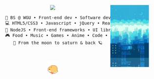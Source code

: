 <div align="center">
<img src="https://github.com/VGMichel/vgmichel/blob/master/assets/pixel-city.gif" width="25%" align="right" />
<img src="https://readme-typing-svg.demolab.com?font=Poppins&weight=300&size=40&duration=4000&pause=300&color=36BCF7&center=true&vCenter=true&multiline=true&repeat=false&random=false&width=1300&height=140&lines=Hello there!+%E2%80%A2+call me val;%E2%9C%A9+a+dev+techie+from+the+stars+%E2%9C%A9" width="70%" />
<br>
<pre>
    💼 BS @ WGU • Front-end dev • Software dev
    💻 HTML5/CSS3 • Javascript • jQuery • React • Photoshop • Figma • Illustrator  
    📖 NodeJS • Front-end frameworks • UI libraries
    🎮 Food • Music • Games • Anime • Code • Digital Art
    🌙 From the moon to saturn & back 🪐
</pre>
<br><br>
<img src="https://github.com/VGMichel/vgmichel/blob/master/assets/hamster.gif" height="40" />
<br><br><br>
    
<!--[![](https://img.shields.io/badge/linkedin-0a66c2)](http://linkedin.com/in/ingridrosselis)
[![](https://img.shields.io/badge/mastodon-6364ff)](https://tech.lgbt/@innng)
[![](https://img.shields.io/badge/osu!-ff66ab)](https://osu.ppy.sh/users/4606212)
[![](https://img.shields.io/badge/enka.network-69899c)](https://enka.network/u/Inng/1A4HU1/10000069/1985924/)-->
</div>
